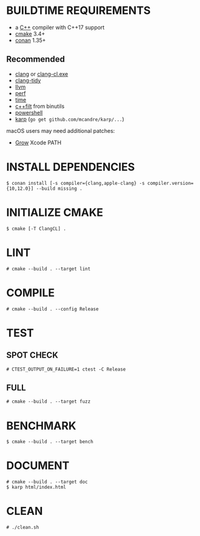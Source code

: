 # BUILDTIME REQUIREMENTS

* a [C++](https://www.cplusplus.com/) compiler with C++17 support
* [cmake](https://cmake.org/) 3.4+
* [conan](https://conan.io/) 1.35+

## Recommended

* [clang](https://clang.llvm.org/) or [clang-cl.exe](https://gist.github.com/mcandre/5ceb67ad44f6b974d33bcddedcb16e89)
* [clang-tidy](https://clang.llvm.org/extra/clang-tidy/)
* [llvm](https://llvm.org/)
* [perf](https://perf.wiki.kernel.org/index.php/Main_Page)
* [time](https://linux.die.net/man/1/time)
* [c++filt](https://linux.die.net/man/1/c++filt) from binutils
* [powershell](https://docs.microsoft.com/en-us/powershell/)
* [karp](https://github.com/mcandre/karp) (`go get github.com/mcandre/karp/...`)

macOS users may need additional patches:

* [Grow](https://github.com/mcandre/dotfiles/blob/master/.profile.d/xcode.sh) Xcode PATH

# INSTALL DEPENDENCIES

```console
$ conan install [-s compiler={clang,apple-clang} -s compiler.version={10,12.0}] --build missing .
```

# INITIALIZE CMAKE

```console
$ cmake [-T ClangCL] .
```

# LINT

```console
# cmake --build . --target lint
```

# COMPILE

```console
# cmake --build . --config Release
```

# TEST

## SPOT CHECK

```console
# CTEST_OUTPUT_ON_FAILURE=1 ctest -C Release
```

## FULL

```console
# cmake --build . --target fuzz
```

# BENCHMARK

```console
$ cmake --build . --target bench
```

# DOCUMENT

```console
# cmake --build . --target doc
$ karp html/index.html
```

# CLEAN

```console
# ./clean.sh
```
